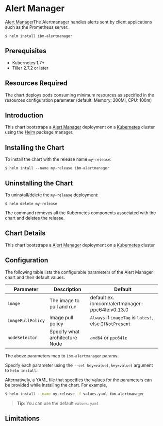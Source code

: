 # Alert Manager

[Alert Manager](https://prometheus.io/docs/alerting/alertmanager)The Alertmanager handles alerts sent by client applications such as the Prometheus server.

```console
$ helm install ibm-alertmanager
```

## Prerequisites

- Kubernetes 1.7+
- Tiller 2.7.2 or later

## Resources Required
The chart deploys pods consuming minimum resources as specified in the resources configuration parameter (default: Memory: 200Mi, CPU: 100m)

## Introduction

This chart bootstraps a [Alert Manager](https://github.com/prometheus/alertmanager) deployment on a [Kubernetes](http://kubernetes.io) cluster using the [Helm](https://helm.sh) package manager.


## Installing the Chart

To install the chart with the release name `my-release`:

```console
$ helm intall --name my-release ibm-alertmanager
```

## Uninstalling the Chart

To uninstall/delete the `my-release` deployment:

```console
$ helm delete my-release
```

The command removes all the Kubernetes components associated with the chart and deletes the release.

## Chart Details
This chart bootstraps a [Alert Manager]( https://hub.docker.com/r/ibmcom/alertmanager-ppc64le/) deployment on a [Kubernetes](http://kubernetes.io) cluster


## Configuration

The following table lists the configurable parameters of the Alert Manager chart and their default values.

|      Parameter            |          Description            |                         Default                         |
|---------------------------|---------------------------------|---------------------------------------------------------|
| `image`                   | The image to pull and run       | default ex. ibmcom/alertmanager-ppc64le:v0.13.0         |
| `imagePullPolicy`         | Image pull policy               | `Always` if `imageTag` is `latest`, else `IfNotPresent` |
| `nodeSelector`            | Specify what architecture Node  | `amd64` or `ppc64le`                                    |


The above parameters map to `ibm-alertmanager` params.

Specify each parameter using the `--set key=value[,key=value]` argument to `helm install`. 

Alternatively, a YAML file that specifies the values for the parameters can be provided while installing the chart. For example,

```bash
$ helm install --name my-release -f values.yaml ibm-alertmanager
```

> **Tip**: You can use the default `values.yaml`

## Limitations
